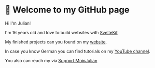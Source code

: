 # :wave: Welcome to my GitHub page

Hi I'm Julian!

I'm 16 years old and love to build websites with [SvelteKit](https://kit.svelte.dev/)

My finished projects can you found on my [website](https://moinjulian.com). 

In case you know German you can find tutorials on my [YouTube channel](https://www.youtube.com/@moinjulian).

You also can reach my via [Support MoinJulian](support@moinjulian.com)
